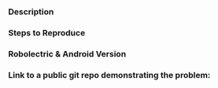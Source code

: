 ### Description

### Steps to Reproduce

### Robolectric & Android Version

### Link to a public git repo demonstrating the problem:
